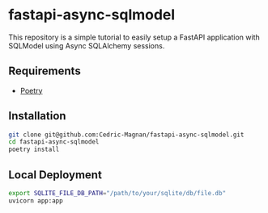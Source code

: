 # fastapi-async-sqlmodel

This repository is a simple tutorial to easily setup a FastAPI application with SQLModel using Async SQLAlchemy sessions.

## Requirements

- [Poetry](https://python-poetry.org/docs/#installation)

## Installation

```sh
git clone git@github.com:Cedric-Magnan/fastapi-async-sqlmodel.git
cd fastapi-async-sqlmodel
poetry install
```

## Local Deployment

```sh
export SQLITE_FILE_DB_PATH="/path/to/your/sqlite/db/file.db"
uvicorn app:app
```
